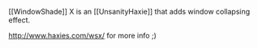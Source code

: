 [[WindowShade]] X is an [[UnsanityHaxie]] that adds window collapsing effect.

http://www.haxies.com/wsx/ for more info ;)
